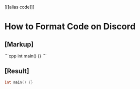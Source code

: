 [[[alias code]]]

# How to Format Code on Discord

## [Markup]
\`\`\`cpp
int main() {}
\`\`\`

## [Result]
```cpp
int main() {}
```
